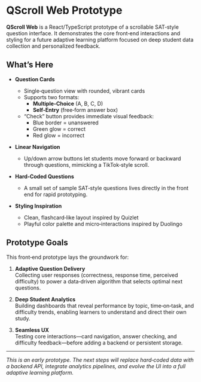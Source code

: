 # QScroll Web Prototype

**QScroll Web** is a React/TypeScript prototype of a scrollable SAT‑style question interface. It demonstrates the core front‑end interactions and styling for a future adaptive learning platform focused on deep student data collection and personalized feedback.

## What’s Here

- **Question Cards**  
  - Single‑question view with rounded, vibrant cards  
  - Supports two formats:
    - **Multiple‑Choice** (A, B, C, D)  
    - **Self‑Entry** (free‑form answer box)  
  - “Check” button provides immediate visual feedback:
    - Blue border = unanswered  
    - Green glow = correct  
    - Red glow = incorrect  

- **Linear Navigation**  
  - Up/down arrow buttons let students move forward or backward through questions, mimicking a TikTok‑style scroll.

- **Hard‑Coded Questions**  
  - A small set of sample SAT‑style questions lives directly in the front end for rapid prototyping.

- **Styling Inspiration**  
  - Clean, flashcard‑like layout inspired by Quizlet  
  - Playful color palette and micro‑interactions inspired by Duolingo

## Prototype Goals

This front‑end prototype lays the groundwork for:

1. **Adaptive Question Delivery**  
   Collecting user responses (correctness, response time, perceived difficulty) to power a data‑driven algorithm that selects optimal next questions.

2. **Deep Student Analytics**  
   Building dashboards that reveal performance by topic, time‑on‑task, and difficulty trends, enabling learners to understand and direct their own study.

3. **Seamless UX**  
   Testing core interactions—card navigation, answer checking, and difficulty feedback—before adding a backend or persistent storage.

---

*This is an early prototype. The next steps will replace hard‑coded data with a backend API, integrate analytics pipelines, and evolve the UI into a full adaptive learning platform.*  
